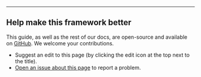 ---
## Help make this framework better

This guide, as well as the rest of our docs, are open-source and available on 
[GitHub](https://github.com/techainer/mlchain-python). We welcome your contributions.

- Suggest an edit to this page (by clicking the edit icon at the top next to the title).
- [Open an issue about this page](https://github.com/techainer/mlchain-python/issues/new?body=This%20issue%20is%20about%20%3C) to report a problem.
